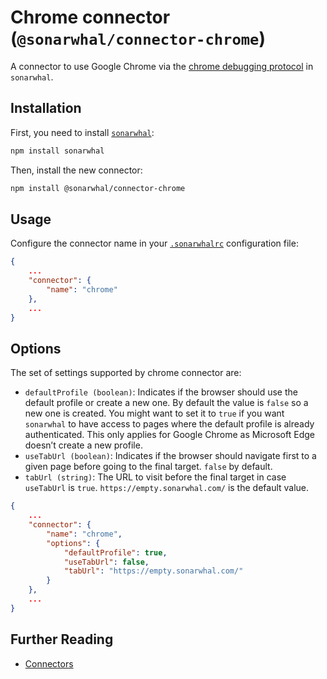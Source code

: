 # Chrome connector (`@sonarwhal/connector-chrome`)

A connector to use Google Chrome via the [chrome debugging 
protocol][cdp] in `sonarwhal`.

## Installation

First, you need to install [`sonarwhal`](https://sonarwhal.com/):

```bash
npm install sonarwhal
```

Then, install the new connector:

```bash
npm install @sonarwhal/connector-chrome
```

## Usage

Configure the connector name in your [`.sonarwhalrc`][sonarwhalrc]
configuration file:

```json
{
    ...
    "connector": {
        "name": "chrome"
    },
    ...
}
```

## Options

The set of settings supported by chrome connector are:

* `defaultProfile (boolean)`: Indicates if the browser should use the
  default profile or create a new one. By default the value is `false`
  so a new one is created. You might want to set it to `true` if you
  want `sonarwhal` to have access to pages where the default profile is
  already authenticated. This only applies for Google Chrome as
  Microsoft Edge doesn’t create a new profile.
* `useTabUrl (boolean)`: Indicates if the browser should navigate first
  to a given page before going to the final target. `false` by default.
* `tabUrl (string)`: The URL to visit before the final target in case
  `useTabUrl` is `true`. `https://empty.sonarwhal.com/` is the
  default value.

```json
{
    ...
    "connector": {
        "name": "chrome",
        "options": {
            "defaultProfile": true,
            "useTabUrl": false,
            "tabUrl": "https://empty.sonarwhal.com/"
        }
    },
    ...
}
```

## Further Reading

* [Connectors][connectors]

<!-- Link labels: -->

[cdp]: https://chromedevtools.github.io/devtools-protocol/
[sonarwhalrc]: https://sonarwhal.com/docs/user-guide/further-configuration/sonarwhalrc-formats/
[connectors]: https://sonarwhal.com/docs/user-guide/concepts/connectors/
